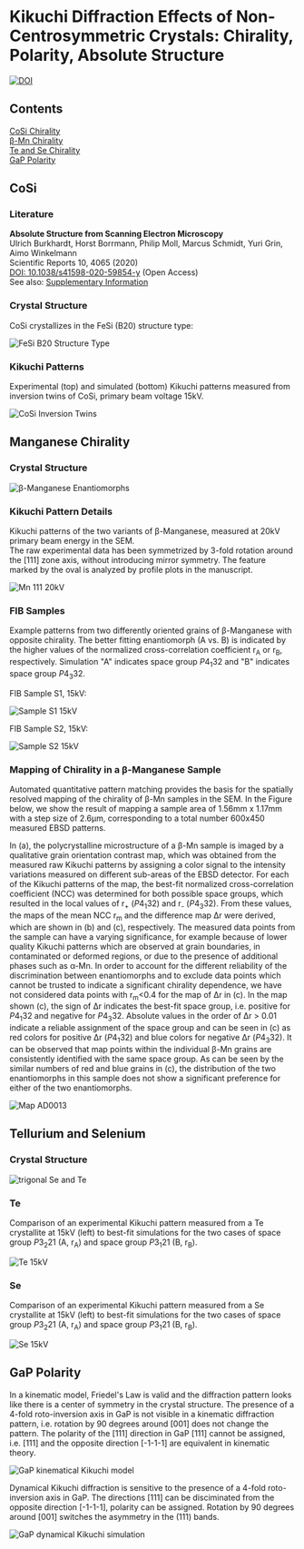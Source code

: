 # Kikuchi Diffraction Effects of Non-Centrosymmetric Crystals: Chirality, Polarity, Absolute Structure
[![DOI](https://zenodo.org/badge/DOI/10.5281/zenodo.4118076.svg)](https://doi.org/10.5281/zenodo.4118076)

## Contents

[CoSi Chirality](#cosi)   
[&beta;-Mn Chirality](#manganese-chirality)   
[Te and Se Chirality](#tellurium-and-selenium)  
[GaP Polarity](#gap-polarity)   


## CoSi

### Literature 

**__Absolute Structure from Scanning Electron Microscopy__**  
Ulrich Burkhardt, Horst Borrmann, Philip Moll, Marcus Schmidt, Yuri Grin, Aimo Winkelmann   
Scientific Reports 10, 4065 (2020)  
[DOI: 10.1038/s41598-020-59854-y](https://doi.org/10.1038/s41598-020-59854-y) (Open Access)   
See also: [Supplementary Information](https://static-content.springer.com/esm/art%3A10.1038%2Fs41598-020-59854-y/MediaObjects/41598_2020_59854_MOESM1_ESM.docx)


### Crystal Structure

CoSi crystallizes in the FeSi (B20) structure type:

![FeSi B20 Structure Type](img/cosi/B20_FeSi_Structure.gif)



### Kikuchi Patterns

Experimental (top) and simulated (bottom) Kikuchi patterns measured from inversion twins of CoSi, primary beam voltage 15kV. 

![CoSi Inversion Twins](img/cosi/CoSi_Inversion_Twins_EXP_SIM_15kV.gif)


## Manganese Chirality 


### Crystal Structure

![&beta;-Manganese Enantiomorphs](img/Mn/betaMn_structure.png)

### Kikuchi Pattern Details

Kikuchi patterns of the two variants of &beta;-Manganese, measured at 20kV primary beam energy in the SEM.  
The raw experimental data has been symmetrized by 3-fold rotation around the \[111\] zone axis, 
without introducing mirror symmetry.
The feature marked by the oval is analyzed by profile plots in the manuscript.

![Mn 111 20kV](img/Mn/Mn111_20kV_SIM_EXP_MARK_HORZ.gif)

### FIB Samples

Example patterns from two differently oriented grains of &beta;-Manganese with opposite chirality. 
The better fitting enantiomorph (A vs. B) is indicated by the higher values
of the normalized cross-correlation coefficient r<sub>A</sub> or r<sub>B</sub>, respectively.
Simulation "A" indicates space group *P*4<sub>1</sub>32 and "B" indicates space group *P*4<sub>3</sub>32.
  

FIB Sample S1, 15kV:

![Sample S1 15kV](img/Mn/S1_AB.gif)

FIB Sample S2, 15kV:

![Sample S2 15kV](img/Mn/S2_AB.gif)

### Mapping of Chirality in a &beta;-Manganese Sample

Automated quantitative pattern matching provides the basis for the spatially resolved mapping of the chirality of &beta;-Mn samples in the SEM.
In the Figure below, we show the result of mapping a sample area of 1.56mm x 1.17mm with a step size of 2.6&mu;m, corresponding to a total number 600x450 measured EBSD patterns.

In (a), the polycrystalline microstructure of a &beta;-Mn sample is imaged by a qualitative grain orientation contrast map, which was obtained from the measured raw Kikuchi patterns by assigning a color signal to the intensity variations measured on different sub-areas of the EBSD detector. 
For each of the Kikuchi patterns of the map, the best-fit normalized cross-correlation coefficient (NCC) was determined for both possible space groups, which resulted in the local values of  r<sub>+</sub> (*P*4<sub>1</sub>32) and r<sub>-</sub> (*P*4<sub>3</sub>32). 
From these values, the maps of the mean NCC r<sub>m</sub> and the difference map &Delta;r were derived, which are shown in (b) and (c), respectively.
The measured data points from the sample can have a varying significance, for example because of lower quality Kikuchi patterns which are observed at grain boundaries, in contaminated or deformed regions, or due to the presence of additional phases such as &alpha;-Mn.
In order to account for the different reliability of the discrimination between enantiomorphs and to exclude data points which cannot be trusted to indicate a significant chirality dependence, we have not considered data points with r<sub>m</sub><0.4 for the map of &Delta;r in (c).
In the map shown (c), the sign of &Delta;r indicates the best-fit space group, i.e. positive for  *P*4<sub>1</sub>32 and negative for *P*4<sub>3</sub>32. 
Absolute values in the order of  &Delta;r > 0.01 indicate a reliable assignment of the space group and can be seen in (c) as red colors for positive &Delta;r (*P*4<sub>1</sub>32) and blue colors for negative &Delta;r (*P*4<sub>3</sub>32). 
It can be observed that map points within the individual &beta;-Mn grains are consistently identified with the same space group.
As can be seen by the similar numbers of red and blue grains in (c), the distribution of the two enantiomorphs in this sample does not show a significant preference for either of the two enantiomorphs.


![Map AD0013](img/Mn/AD0013_h.png)


## Tellurium and Selenium

### Crystal Structure

![trigonal Se and Te](img/Te/TeSe_structure.png)

### Te

Comparison of an experimental Kikuchi pattern measured from a Te crystallite at 15kV  (left) to best-fit simulations for the two cases of space group *P*3<sub>2</sub>21  (A, r<sub>A</sub>) and space group *P*3<sub>1</sub>21 (B, r<sub>B</sub>). 

![Te 15kV](img/Te/Te15kV_chirality.gif)

### Se

Comparison of an experimental Kikuchi pattern measured from a Se crystallite at 15kV  (left) to best-fit simulations for the two cases of space group *P*3<sub>2</sub>21  (A, r<sub>A</sub>) and space group *P*3<sub>1</sub>21 (B, r<sub>B</sub>). 

![Se 15kV](img/Se/Se15kV_chirality.gif)

## GaP Polarity

In a kinematic model, Friedel's Law is valid and the diffraction pattern looks like there is a center of symmetry in the crystal structure. 
The presence of a 4-fold roto-inversion axis in GaP is not visible in a kinematic diffraction pattern, i.e. rotation by 90 degrees around [001] does not change the pattern.
The polarity of the [111] direction in GaP [111] cannot be assigned, i.e. [111] and the opposite direction [-1-1-1] are equivalent in kinematic theory. 

![GaP kinematical Kikuchi model](img/GaP/GaP_kinematic.gif)

Dynamical Kikuchi diffraction is sensitive to the presence of a 4-fold roto-inversion axis in GaP. 
The directions [111] can be disciminated from the opposite direction [-1-1-1], polarity can be assigned. 
Rotation by 90 degrees around [001] switches the asymmetry in the (111) bands.

![GaP dynamical Kikuchi simulation](img/GaP/GaP_dynamical.gif)


